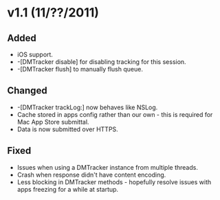 v1.1 (11/??/2011)
=================

Added
-----

 * iOS support.
 * -[DMTracker disable] for disabling tracking for this session.
 * -[DMTracker flush] to manually flush queue.

Changed
-------

 * -[DMTracker trackLog:] now behaves like NSLog.
 * Cache stored in apps config rather than our own - this is required for Mac
   App Store submittal.
 * Data is now submitted over HTTPS.

Fixed
-----

 * Issues when using a DMTracker instance from multiple threads.
 * Crash when response didn't have content encoding.
 * Less blocking in DMTracker methods - hopefully resolve issues with apps
   freezing for a while at startup.
